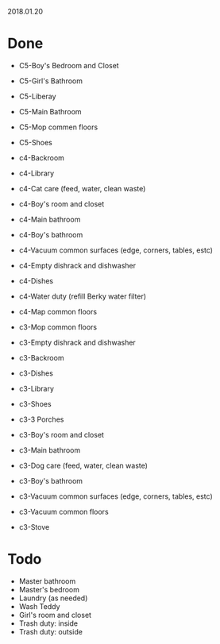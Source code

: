 2018.01.20
# Done
   * C5-Boy's Bedroom and Closet
   * C5-Girl's Bathroom
   * C5-Liberay
   * C5-Main Bathroom
   * C5-Mop commen floors
   * C5-Shoes
   
   * c4-Backroom
   * c4-Library
   * c4-Cat care (feed, water, clean waste)
   * c4-Boy's room and closet
   * c4-Main bathroom
   * c4-Boy's bathroom
   * c4-Vacuum common surfaces (edge, corners, tables, estc)
   * c4-Empty dishrack and dishwasher
   * c4-Dishes
   * c4-Water duty (refill Berky water filter)
   * c4-Map common floors
 
   * c3-Mop common floors
   * c3-Empty dishrack and dishwasher
   * c3-Backroom
   * c3-Dishes
   * c3-Library
   * c3-Shoes
   * c3-3 Porches
   * c3-Boy's room and closet
   * c3-Main bathroom
   * c3-Dog care (feed, water, clean waste)
   * c3-Boy's bathroom
   * c3-Vacuum common surfaces (edge, corners, tables, estc)
   * c3-Vacuum common floors
   * c3-Stove
# Todo
   * Master bathroom
   * Master's bedroom
   * Laundry (as needed)
   * Wash Teddy
   * Girl's room and closet
   * Trash duty: inside
   * Trash duty: outside

